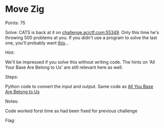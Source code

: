 # Move Zig

Points: 75

Solve:
CATS is back at it on [challenge.acictf.com:55349](https://challenge.acictf.com:55349). Only this time he's throwing 500 problems at you. If you didn't use a program to solve the last one, you'll probably want [this](https://challenge.acictf.com/static/ac3db35d74529567871876d0b4408c43/starter_code.py)...

Hint:

We'll be impressed if you solve this without writing code. The hints on 'All Your Base Are Belong to Us' are still relevant here as well.

Steps:

Python code to convert the input and output. Same code as [All You Base Are Belong to Us](https://github.com/adstannard/ACI-CTF-CyberStake2020/blob/master/Miscellaneous/All_Your_Base_Are_Belong_to_Us.md)

Notes:

Code worked forst time as had been fixed for previous challenge


Flag: <!-- ACI{for_great_justice_96bcf880} -->
